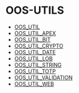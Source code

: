 # OOS-UTILS

- [OOS_UTIL]()
- [OOS_UTIL_APEX]()
- [OOS_UTIL_BIT]()
- [OOS_UTIL_CRYPTO]()
- [OOS_UTIL_DATE]()
- [OOS_UTIL_LOB]()
- [OOS_UTIL_STRING]()
- [OOS_UTIL_TOTP]()
- [OOS_UTIL_VALIDATION]()
- [OOS_UTIL_WEB]()
